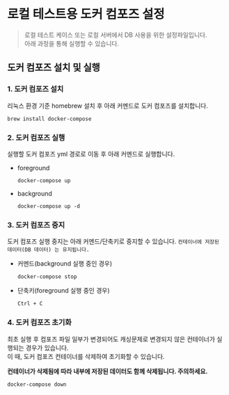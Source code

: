 # 로컬 테스트용 도커 컴포즈 설정
> 로컬 테스트 케이스 또는 로컬 서버에서 DB 사용을 위한 설정파일입니다.  
> 아래 과정을 통해 실행할 수 있습니다.

## 도커 컴포즈 설치 및 실행
### 1. 도커 컴포즈 설치
리눅스 환경 기준 homebrew 설치 후 아래 커멘드로 도커 컴포즈를 설치합니다.
```shell
brew install docker-compose
```

### 2. 도커 컴포즈 실행
실행할 도커 컴포즈 yml 경로로 이동 후 아래 커멘드로 실행합니다.
* foreground
  ```shell
  docker-compose up
  ```
* background
  ```shell
  docker-compose up -d
  ```

### 3. 도커 컴포즈 중지
도커 컴포즈 실행 중지는 아래 커멘드/단축키로 중지할 수 있습니다.
`컨테이너에 저장된 데이터(DB 데이터) 는 유지됩니다.`
* 커멘드(background 실행 중인 경우)
  ```shell
  docker-compose stop
  ```
* 단축키(foreground 실행 중인 경우)
  ```
  Ctrl + C
  ```

### 4. 도커 컴포즈 초기화
최초 실행 후 컴포즈 파일 일부가 변경되어도 캐싱문제로 변경되지 않은 컨테이너가 실행되는 경우가 있습니다.  
이 때, 도커 컴포즈 컨테이너를 삭제하여 초기화할 수 있습니다.  

**컨테이너가 삭제됨에 따라 내부에 저장된 데이터도 함께 삭제됩니다. 주의하세요.**
```shell
docker-compose down
```
